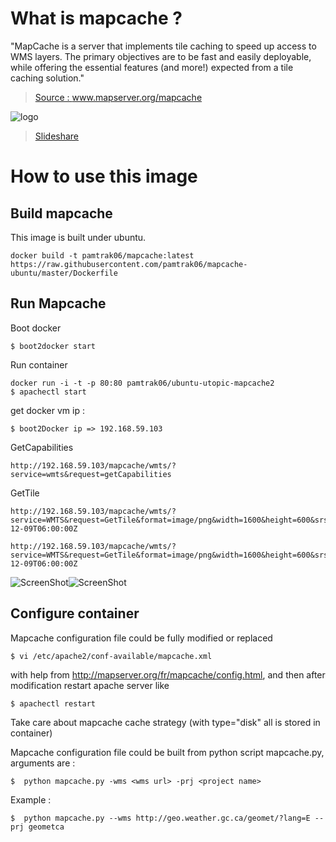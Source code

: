 # What is mapcache ?

"MapCache is a server that implements tile caching to speed up access to WMS layers. The primary objectives are to be fast and easily deployable, while offering the essential features (and more!) expected from a tile caching solution." 

> [Source : www.mapserver.org/mapcache ](http://www.mapserver.org/mapcache/)

![logo](http://www.mapserver.org/_static/banner.png)

> [Slideshare](http://fr.slideshare.net/tbonfort/modgeocache-mapcache-a-fast-tiling-solution-for-the-apache-web-server)

# How to use this image

## Build mapcache

This image is built under ubuntu.
```
docker build -t pamtrak06/mapcache:latest https://raw.githubusercontent.com/pamtrak06/mapcache-ubuntu/master/Dockerfile
```

## Run Mapcache

Boot docker
```
$ boot2docker start
```

Run container
```
docker run -i -t -p 80:80 pamtrak06/ubuntu-utopic-mapcache2
$ apachectl start
```

get docker vm ip : 
```
$ boot2Docker ip => 192.168.59.103
```

GetCapabilities
```
http://192.168.59.103/mapcache/wmts/?service=wmts&request=getCapabilities
```

GetTile
```
http://192.168.59.103/mapcache/wmts/?service=WMTS&request=GetTile&format=image/png&width=1600&height=600&srs=EPSG:4326&layer=GDPS.ETA_P0_PRESSURE&TileMatrixSet=WGS84&TileMatrix=0&TileRow=0&TileCol=0&time=2014-12-09T06:00:00Z

http://192.168.59.103/mapcache/wmts/?service=WMTS&request=GetTile&format=image/png&width=1600&height=600&srs=EPSG:4326&layer=GDPS.ETA_P0_PRESSURE&TileMatrixSet=WGS84&TileMatrix=0&TileRow=0&TileCol=1&time=2014-12-09T06:00:00Z
```

![ScreenShot](https://github.com/pamtrak06/mapcache/blob/master/geometca0.png)![ScreenShot](https://github.com/pamtrak06/mapcache/blob/master/geometca1.png)

## Configure container
Mapcache configuration file could be fully modified or replaced
```
$ vi /etc/apache2/conf-available/mapcache.xml
```
with help from http://mapserver.org/fr/mapcache/config.html,
and then after modification restart apache server like
```
$ apachectl restart
```

Take care about mapcache cache strategy (with type="disk" all is stored in container)

Mapcache configuration file could be built from python script mapcache.py, arguments are :
```
$  python mapcache.py -wms <wms url> -prj <project name>
```
Example :
```
$  python mapcache.py --wms http://geo.weather.gc.ca/geomet/?lang=E --prj geometca
```
